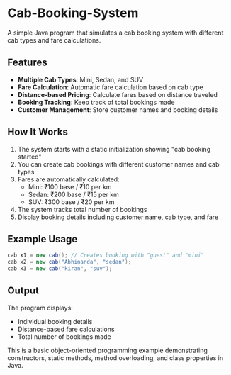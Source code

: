 # Cab-Booking-System

A simple Java program that simulates a cab booking system with different cab types and fare calculations.

## Features

- **Multiple Cab Types**: Mini, Sedan, and SUV
- **Fare Calculation**: Automatic fare calculation based on cab type
- **Distance-based Pricing**: Calculate fares based on distance traveled
- **Booking Tracking**: Keep track of total bookings made
- **Customer Management**: Store customer names and booking details

## How It Works

1. The system starts with a static initialization showing "cab booking started"
2. You can create cab bookings with different customer names and cab types
3. Fares are automatically calculated:
   - Mini: ₹100 base / ₹10 per km
   - Sedan: ₹200 base / ₹15 per km  
   - SUV: ₹300 base / ₹20 per km
4. The system tracks total number of bookings
5. Display booking details including customer name, cab type, and fare

## Example Usage

```java
cab x1 = new cab(); // Creates booking with "guest" and "mini"
cab x2 = new cab("Abhinanda", "sedan");
cab x3 = new cab("kiran", "suv");
```

## Output

The program displays:
- Individual booking details
- Distance-based fare calculations
- Total number of bookings made

This is a basic object-oriented programming example demonstrating constructors, static methods, method overloading, and class properties in Java.
